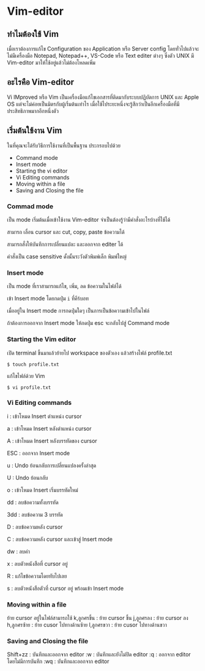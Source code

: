 # Vim-editor

## ทำไมต้องใช้ Vim
เมื่อเราต้องการแก้ไข Configuration ของ Application หรือ Server config โดยทั่วไปแล้วจะไม่มีเครื่องมือ Notepad, Notepad++, VS-Code หรือ Text editer ต่างๆ ซึ่งตัว UNIX มี Vim-editor มาให้ใช้อยู่แล้วไม่ต้องโหลดเพิ่ม

## อะไรคือ Vim-editor
Vi IMproved หรือ Vim เป็นเครื่องมือแก้ไขเอกสารที่ติดมากับระบบปฏิบัตการ UNIX และ Apple OS แต่จะไม่ค่อยเป็นมิตรกับผู้เริ่มต้นเท่าไร เมื่อใช้ไประยะหนึ่งจะรู้สึกว่าเป็นอีกเครื่องมือที่มีประสิทธิภาพมากอีกหนึ่งตัว

## เริ่มต้นใช้งาน Vim
ในที่คุณจะได้รับวิธีการใช้งานที่เป็นพื้นฐาน ประกรอบไปด้วย
- Command mode
- Insert mode
- Starting the vi editor
- Vi Editing commands
- Moving within a file
- Saving and Closing the file

### Commad mode
เป็น mode เริ่มต้นเมื่อเข้าใช้งาน Vim-editor จำเป็นต้องรู้ว่ามีคำสั่งอะไรบ้างที่ใช้ได้

สามารถ เลื่อน cursor และ cut, copy, paste ข้อความได้

สามารถสั่งให้บันทึกการเปลี่ยนแปละ และออกจาก editer ได้

คำสั่งเป็น case sensitive ดั้งนั้นระวังตัวพิมพ์เล็ก พิมพ์ใหญ่

### Insert mode
เป็น mode ที่เราสามารถแก้ไข, เพิ่ม, ลด ข้อความในไฟล์ได้

เข้า Insert mode โดยกดปุ่ม `i` ที่คีร์บอท

เมื่ออยู่ใน Insert mode การกดปุ่มใดๆ เป็นการเป็นข้อความเข้าไปในไฟล์

ถ้าต้องการออกจาก Insert mode ให้กดปุ่ม esc จะกลับไปสู่ Command mode

### Starting the Vim editor
เปิด terminal ขึ้นมาแล้วย้ายไป workspace ของตัวเอง แล้วสร้างไฟล์ profile.txt
```
$ touch profile.txt
```
แก้ไขไฟล์ด้วย Vim
```
$ vi profile.txt
```

### Vi Editing commands
i : เข้าโหมด Insert ตำแหน่ง cursor 

a : เข้าโหมด Insert หลังตำแหน่ง cursor

A : เข้าโหมด Insert หลังบรรทัดของ cursor

ESC : ออกจาก Insert mode

u : Undo ย้อนกลับการเปลี่ยนแปลงครั้งล่าสุด

U : Undo ย้อนกลับ

o : เข้าโหมด Insert เริ่มบรรทัดใหม่

dd : ลบข้อความทั้งบรรทัด

3dd : ลบข้อความ 3 บรรทัด

D : ลบข้อความหลัง cursor

C : ลบข้อความหลัง cursor และเข้าสู่ Insert mode

dw : ลบคำ

x : ลบตัวหนังสือที่ cursor อยู่

R : แก้ไขข้อความโดยทับไปเลย

s : ลบตัวหนังสือตัวที่ cursor อยู่ พร้อมเข้า Insert mode

### Moving within a file
ย้าย cursor อยู่ในไฟล์สามารถใช้
k,ลูกศรขึ้น : ย้าย cursor ขึ้น
j,ลูกศรลง : ย้าย cursor ลง
h,ลูกศรซ้าย : ย้าย cusor ไปทางด้านซ้าย
l,ลูกศรขวา : ย้าย cusor ไปทางด้านขวา

### Saving and Closing the file
Shift+zz : บันทึกและออกจาก editor
:w : บันทึกและยังไม่ปิด editor
:q : ออกจาก editor โดยไม่มีการบันทึก
:wq : บันทึกและออกจาก editor
